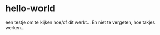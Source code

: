 # hello-world
een testje om te kijken hoe/of dit werkt...
En niet te vergeten, hoe takjes werken...
